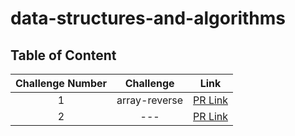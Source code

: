 # data-structures-and-algorithms
## Table of Content

| Challenge Number     | Challenge | Link     |
| :----:        |    :----:   |    :----: |
| 1   | array-reverse       | [PR Link](https://github.com/Faisal-Hawajreh/data-structures-and-algorithms/pull/1)   |
| 2   | ---        | [PR Link]()  |
